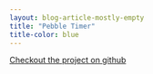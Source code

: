 ```yaml
---
layout: blog-article-mostly-empty
title: "Pebble Timer"
title-color: blue
---
```


<a href="https://github.com/imdevan/timr" class="base--a">
    <span class="project--external-link">
        Checkout the project on github
    </span>
</a>
